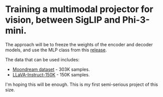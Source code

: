 # Training a multimodal projector for vision, between SigLIP and Phi-3-mini.

The approach will be to freeze the weights of the encoder and decoder models,
and use the MLP class from this [release](https://huggingface.co/qresearch/llama-3-vision-alpha/).

The data that can be used includes:
- [Moondream dataset](https://huggingface.co/datasets/vikhyatk/lnqa) - 303K samples.
- [LLaVA-Instruct-150K](https://huggingface.co/datasets/liuhaotian/LLaVA-Instruct-150K) - 150K samples.

I'm hoping this will be enough. This is my first semi-serious project of this size.